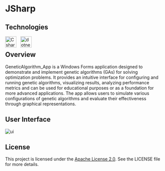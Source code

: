 # JSharp

## Technologies
[<img align="left" alt="Csharp" width="36px" src="https://cdn.jsdelivr.net/gh/devicons/devicon/icons/csharp/csharp-original.svg" style="padding-right:10px;"/>][csharp]
[<img align="left" alt="dotnet" width="36px" src="https://upload.wikimedia.org/wikipedia/commons/thumb/7/7d/Microsoft_.NET_logo.svg/2048px-Microsoft_.NET_logo.svg.png" style="padding-right:10px;"/>][dotnet]

[csharp]: https://en.wikipedia.org/wiki/C_Sharp_(programming_language)
[dotnet]: https://en.wikipedia.org/wiki/.NET

<br>

## Overview

GeneticAlgorithm_App is a Windows Forms application designed to demonstrate and implement genetic algorithms (GAs) for solving optimization problems. It provides an intuitive interface for configuring and running genetic algorithms, visualizing results, analyzing performance metrics and can be used for educational purposes or as a foundation for more advanced applications. The app allows users to simulate various configurations of genetic algorithms and evaluate their effectiveness through graphical representations.

## User Interface

![ui](https://github.com/user-attachments/assets/7b166b28-a7fb-4cbf-90ce-3aa5e7eedf0b)


## License

This project is licensed under the [Apache License 2.0](https://opensource.org/license/apache-2-0/). See the LICENSE file for more details.
